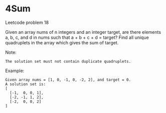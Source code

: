 # 4Sum
Leetcode problem 18

Given an array nums of n integers and an integer target, are there elements a, b, c, and d in nums such that a + b + c + d = target? 
Find all unique quadruplets in the array which gives the sum of target.

Note:
```
The solution set must not contain duplicate quadruplets.
```
Example:
```
Given array nums = [1, 0, -1, 0, -2, 2], and target = 0.
A solution set is:
[
  [-1,  0, 0, 1], 
  [-2, -1, 1, 2],
  [-2,  0, 0, 2]
]
```
